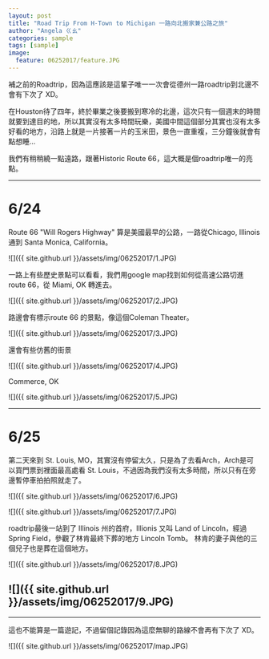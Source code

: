 ```yaml
---
layout: post
title: "Road Trip From H-Town to Michigan 一路向北搬家兼公路之旅"
author: "Angela ㄍㄠ"
categories: sample
tags: [sample]
image:
  feature: 06252017/feature.JPG
---
```


補之前的Roadtrip，因為這應該是這輩子唯一一次會從德州一路roadtrip到北邊不會有下次了 XD。

在Houston待了四年，終於畢業之後要搬到寒冷的北邊，這次只有一個週末的時間就要到達目的地，所以其實沒有太多時間玩樂，美國中間這個部分其實也沒有太多好看的地方，沿路上就是一片接著一片的玉米田，景色一直重複，三分鐘後就會有點想睡...

我們有稍稍繞一點遠路，跟著Historic Route 66，這大概是個roadtrip唯一的亮點。

--------------------------------------------------------------------------------------------------------------
# 6/24

Route 66 "Will Rogers Highway" 算是美國最早的公路，一路從Chicago, Illinois 通到 Santa Monica, California。

![]({{ site.github.url }}/assets/img/06252017/1.JPG)

一路上有些歷史景點可以看看，我們用google map找到如何從高速公路切進 route 66，從 Miami, OK 轉進去。

![]({{ site.github.url }}/assets/img/06252017/2.JPG)

路邊會有標示route 66 的景點，像這個Coleman Theater。

![]({{ site.github.url }}/assets/img/06252017/3.JPG)

還會有些仿舊的街景

![]({{ site.github.url }}/assets/img/06252017/4.JPG)

Commerce, OK

![]({{ site.github.url }}/assets/img/06252017/5.JPG)

--------------------------------------------------------------------------------------------------------------
# 6/25

第二天來到 St. Louis, MO，其實沒有停留太久，只是為了去看Arch，Arch是可以買門票到裡面最高處看 St. Louis，不過因為我們沒有太多時間，所以只有在旁邊暫停車拍拍照就走了。

![]({{ site.github.url }}/assets/img/06252017/6.JPG)

![]({{ site.github.url }}/assets/img/06252017/7.JPG)

roadtrip最後一站到了 Illinois 州的首府，Illionis 又叫 Land of Lincoln，經過Spring Field，參觀了林肯最終下葬的地方 Lincoln Tomb。
林肯的妻子與他的三個兒子也是葬在這個地方。

![]({{ site.github.url }}/assets/img/06252017/8.JPG)

![]({{ site.github.url }}/assets/img/06252017/9.JPG)
--------------------------------------------------------------------------------------------------------------
--------------------------------------------------------------------------------------------------------------

這也不能算是一篇遊記，不過留個記錄因為這麼無聊的路線不會再有下次了 XD。

![]({{ site.github.url }}/assets/img/06252017/map.JPG)
